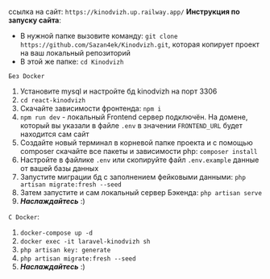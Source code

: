 ссылка на сайт: `https://kinodvizh.up.railway.app/`
**Инструкция по запуску сайта**:
- В нужной папке вызовите команду: `git clone https://github.com/Sazan4ek/Kinodvizh.git`, которая копирует проект на ваш локальный репозиторий
- В этой же папке: `cd Kinodvizh`

`Без Docker`
1) Установите mysql и настройте бд kinodvizh на порт 3306
2) `cd react-kinodvizh`
3) Скачайте зависимости фронтенда: `npm i`
4) `npm run dev` - локальный Frontend сервер подключён. На домене, который вы указали в файле `.env` в значении `FRONTEND_URL` будет находится сам сайт
5) Cоздайте новый терминал в корневой папке проекта и с помощью composer скачайте все пакеты и зависимости php: `composer install` 
6) Настройте в файлике `.env` или скопируйте файл `.env.example` данные от вашей базы данных 
7) Запустите миграции бд с заполнением фейковыми данными: `php artisan migrate:fresh --seed`
8) Затем запустите и сам локальный сервер Бэкенда: `php artisan serve`
9) ***Наслаждайтесь*** :)

`С Docker`:
1) `docker-compose up -d`
2) `docker exec -it laravel-kinodvizh sh`
3) `php artisan key: generate`
4) `php artisan migrate:fresh --seed`
5) ***Наслаждайтесь*** :)
